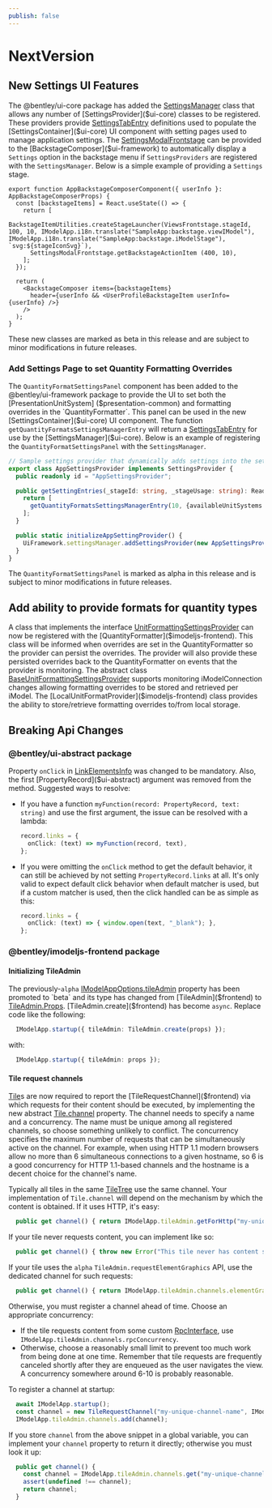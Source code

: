 ```yaml
---
publish: false
---
```

# NextVersion

## New Settings UI Features

The @bentley/ui-core package has added the [SettingsManager]($ui-core) class that allows any number of [SettingsProvider]($ui-core) classes to be registered. These providers provide [SettingsTabEntry]($ui-core) definitions used to populate the [SettingsContainer]($ui-core) UI component with setting pages used to manage application settings. The [SettingsModalFrontstage]($ui-framework) can be provided to the [BackstageComposer]($ui-framework) to automatically display a `Settings` option in the backstage menu if `SettingsProviders` are registered with the `SettingsManager`. Below is a simple example of providing a `Settings` stage.

```tsx
export function AppBackstageComposerComponent({ userInfo }: AppBackstageComposerProps) {
  const [backstageItems] = React.useState(() => {
    return [
      BackstageItemUtilities.createStageLauncher(ViewsFrontstage.stageId, 100, 10, IModelApp.i18n.translate("SampleApp:backstage.viewIModel"), IModelApp.i18n.translate("SampleApp:backstage.iModelStage"), `svg:${stageIconSvg}`),
      SettingsModalFrontstage.getBackstageActionItem (400, 10),
    ];
  });

  return (
    <BackstageComposer items={backstageItems}
      header={userInfo && <UserProfileBackstageItem userInfo={userInfo} />}
    />
  );
}
```

These new classes are marked as beta in this release and are subject to minor modifications in future releases.

### Add Settings Page to set Quantity Formatting Overrides

The `QuantityFormatSettingsPanel` component has been added to the @bentley/ui-framework package to provide the UI to set both the [PresentationUnitSystem] ($presentation-common) and formatting overrides in the `QuantityFormatter`. This panel can be used in the new [SettingsContainer]($ui-core) UI component. The function `getQuantityFormatsSettingsManagerEntry` will return a [SettingsTabEntry]($ui-core) for use by the [SettingsManager]($ui-core). Below is an example of registering the `QuantityFormatSettingsPanel` with the `SettingsManager`.

```ts
// Sample settings provider that dynamically adds settings into the setting stage
export class AppSettingsProvider implements SettingsProvider {
  public readonly id = "AppSettingsProvider";

  public getSettingEntries(_stageId: string, _stageUsage: string): ReadonlyArray<SettingsTabEntry> | undefined {
    return [
      getQuantityFormatsSettingsManagerEntry(10, {availableUnitSystems:new Set(["metric","imperial","usSurvey"])}),
    ];
  }

  public static initializeAppSettingProvider() {
    UiFramework.settingsManager.addSettingsProvider(new AppSettingsProvider());
  }
}

```

The `QuantityFormatSettingsPanel` is marked as alpha in this release and is subject to minor modifications in future releases.

## Add ability to provide formats for quantity types

A class that implements the interface [UnitFormattingSettingsProvider]($imodeljs-frontend) can now be registered with the [QuantityFormatter]($imodeljs-frontend). This class will be informed when overrides are set in the QuantityFormatter so the provider can persist the overrides. The provider will also provide these persisted overrides back to the QuantityFormatter on events that the provider is monitoring. The abstract class [BaseUnitFormattingSettingsProvider]($imodeljs-frontend) supports monitoring iModelConnection changes allowing formatting overrides to be stored and retrieved per iModel. The [LocalUnitFormatProvider]($imodeljs-frontend) class provides the ability to store/retrieve formatting overrides to/from local storage.

## Breaking Api Changes

### @bentley/ui-abstract package

Property `onClick` in [LinkElementsInfo]($ui-abstract) was changed to be mandatory. Also, the first [PropertyRecord]($ui-abstract) argument was removed from the method. Suggested ways to resolve:

- If you have a function `myFunction(record: PropertyRecord, text: string)` and use the first argument, the issue can be resolved with a lambda:

  ```ts
  record.links = {
    onClick: (text) => myFunction(record, text),
  };
  ```

- If you were omitting the `onClick` method to get the default behavior, it can still be achieved by not setting `PropertyRecord.links` at all. It's only valid to expect default click behavior when default matcher is used, but if a custom matcher is used, then the click handled can be as simple as this:

  ```ts
  record.links = {
    onClick: (text) => { window.open(text, "_blank"); },
  };
  ```

### @bentley/imodeljs-frontend package

#### Initializing TileAdmin

The previously-`alpha` [IModelAppOptions.tileAdmin]($frontend) property has been promoted to `beta` and its type has changed from [TileAdmin]($frontend) to [TileAdmin.Props]($frontend). [TileAdmin.create]($frontend) has become `async`. Replace code like the following:

```ts
  IModelApp.startup({ tileAdmin: TileAdmin.create(props) });
```

with:

```ts
  IModelApp.startup({ tileAdmin: props });
```

#### Tile request channels

[Tile]($frontend)s are now required to report the [TileRequestChannel]($frontend) via which requests for their content should be executed, by implementing the new abstract [Tile.channel]($frontend) property. The channel needs to specify a name and a concurrency. The name must be unique among all registered channels, so choose something unlikely to conflict. The concurrency specifies the maximum number of requests that can be simultaneously active on the channel. For example, when using HTTP 1.1 modern browsers allow no more than 6 simultaneous connections to a given hostname, so 6 is a good concurrency for HTTP 1.1-based channels and the hostname is a decent choice for the channel's name.

Typically all tiles in the same [TileTree]($frontend) use the same channel. Your implementation of `Tile.channel` will depend on the mechanism by which the content is obtained. If it uses HTTP, it's easy:

```ts
  public get channel() { return IModelApp.tileAdmin.getForHttp("my-unique-channel-name"); }
```

If your tile never requests content, you can implement like so:

```ts
  public get channel() { throw new Error("This tile never has content so this property should never be invoked"); }
```

If your tile uses the `alpha` `TileAdmin.requestElementGraphics` API, use the dedicated channel for such requests:

```ts
  public get channel() { return IModelApp.tileAdmin.channels.elementGraphicsRpc; }
```

Otherwise, you must register a channel ahead of time. Choose an appropriate concurrency:

- If the tile requests content from some custom [RpcInterface]($common), use `IModelApp.tileAdmin.channels.rpcConcurrency`.
- Otherwise, choose a reasonably small limit to prevent too much work from being done at one time. Remember that tile requests are frequently canceled shortly after they are enqueued as the user navigates the view. A concurrency somewhere around 6-10 is probably reasonable.

To register a channel at startup:

```ts
  await IModelApp.startup();
  const channel = new TileRequestChannel("my-unique-channel-name", IModelApp.tileAdmin.rpcConcurrency);
  IModelApp.tileAdmin.channels.add(channel);
```

If you store `channel` from the above snippet in a global variable, you can implement your `channel` property to return it directly; otherwise you must look it up:

```ts
  public get channel() {
    const channel = IModelApp.tileAdmin.channels.get("my-unique-channel-name");
    assert(undefined !== channel);
    return channel;
  }
```
